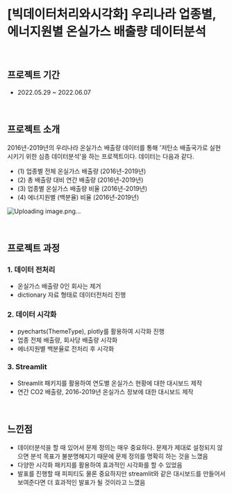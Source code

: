 # [빅데이터처리와시각화] 우리나라 업종별, 에너지원별 온실가스 배출량 데이터분석 

<br>

## 프로젝트 기간
- 2022.05.29 ~ 2022.06.07

<br>

## 프로젝트 소개
2016년-2019년의 우리나라 온실가스 배출량 데이터를 통해 '저탄소 배출국가로 실현시키기 위한 심층 데이터분석'을 하는 프로젝트이다.
데이터는 다음과 같다. 
* (1) 업종별 전체 온실가스 배출량 (2016년-2019년)
* (2) 총 배출량 대비 연간 배출량 (2016년-2019년)
* (3) 업종별 온실가스 배출량 비율 (2016년-2019년)
* (4) 에너지원별 (백분율) 비율 (2016년-2019년)

![Uploading image.png…]()


<br>

## 프로젝트 과정
### 1. 데이터 전처리 
* 온실가스 배출량 0인 회사는 제거
* dictionary 자료 형태로 데이터전처리 진행

### 2. 데이터 시각화
* pyecharts(ThemeType), plotly를 활용하여 시각화 진행
* 업종 전체 배출량, 회사당 배출량 시각화
* 에너지원별 백분율로 전처리 후 시각화

### 3. Streamlit
* Streamlit 패키지를 활용하여 연도별 온실가스 현황에 대한 대시보드 제작
* 연간 CO2 배출량, 2016-2019년 온실가스 정보에 대한 대시보드 제작

<br>

## 느낀점
* 데이터분석을 할 때 있어서 문제 정의는 매우 중요하다. 문제가 제대로 설정되지 않으면 분석 목표가 불분명해지기 때문에 문제 정의를 명확히 하는 것을 느꼈음
* 다양한 시각화 패키지를 활용하여 효과적인 시각화를 할 수 있었음
* 발표를 진행할 때 피피티도 물론 중요하지만 streamlit와 같은 대시보드를 만들어서 보여준다면 더 효과적인 발표가 될 것이라고 느꼈음
